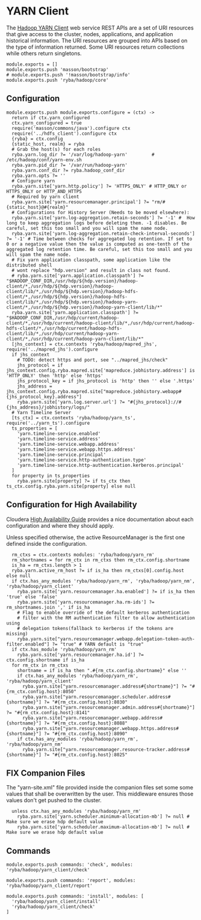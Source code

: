 
# YARN Client

The [Hadoop YARN Client](http://hadoop.apache.org/docs/current/hadoop-yarn/hadoop-yarn-site/WebServicesIntro.html) web service REST APIs are a set of URI resources that give access to the cluster, nodes, applications, and application historical information.
The URI resources are grouped into APIs based on the type of information returned. Some URI resources return collections while others return singletons.

    module.exports = []
    module.exports.push 'masson/bootstrap'
    # module.exports.push '!masson/bootstrap/info'
    module.exports.push 'ryba/hadoop/core'

## Configuration

    module.exports.push module.exports.configure = (ctx) ->
      return if ctx.yarn_configured
      ctx.yarn_configured = true
      require('masson/commons/java').configure ctx
      require('../hdfs_client').configure ctx
      {ryba} = ctx.config
      {static_host, realm} = ryba
      # Grab the host(s) for each roles
      ryba.yarn.log_dir ?= '/var/log/hadoop-yarn'         # /etc/hadoop/conf/yarn-env.sh
      ryba.yarn.pid_dir ?= '/var/run/hadoop-yarn'
      ryba.yarn.conf_dir ?= ryba.hadoop_conf_dir
      ryba.yarn.opts ?= ''
      # Configure yarn
      ryba.yarn.site['yarn.http.policy'] ?= 'HTTPS_ONLY' # HTTP_ONLY or HTTPS_ONLY or HTTP_AND_HTTPS
      # Required by yarn client
      ryba.yarn.site['yarn.resourcemanager.principal'] ?= "rm/#{static_host}@#{realm}"
      # Configurations for History Server (Needs to be moved elsewhere):
      ryba.yarn.site['yarn.log-aggregation.retain-seconds'] ?= '-1' #  How long to keep aggregation logs before deleting them. -1 disables. Be careful, set this too small and you will spam the name node.
      ryba.yarn.site['yarn.log-aggregation.retain-check-interval-seconds'] ?= '-1' # Time between checks for aggregated log retention. If set to 0 or a negative value then the value is computed as one-tenth of the aggregated log retention time. Be careful, set this too small and you will spam the name node.
      # Fix yarn application classpath, some application like the distributed shell
      # wont replace "hdp.version" and result in class not found.
      # ryba.yarn.site['yarn.application.classpath'] ?= "$HADOOP_CONF_DIR,/usr/hdp/${hdp.version}/hadoop-client/*,/usr/hdp/${hdp.version}/hadoop-client/lib/*,/usr/hdp/${hdp.version}/hadoop-hdfs-client/*,/usr/hdp/${hdp.version}/hadoop-hdfs-client/lib/*,/usr/hdp/${hdp.version}/hadoop-yarn-client/*,/usr/hdp/${hdp.version}/hadoop-yarn-client/lib/*"
      ryba.yarn.site['yarn.application.classpath'] ?= "$HADOOP_CONF_DIR,/usr/hdp/current/hadoop-client/*,/usr/hdp/current/hadoop-client/lib/*,/usr/hdp/current/hadoop-hdfs-client/*,/usr/hdp/current/hadoop-hdfs-client/lib/*,/usr/hdp/current/hadoop-yarn-client/*,/usr/hdp/current/hadoop-yarn-client/lib/*"
      [jhs_context] = ctx.contexts 'ryba/hadoop/mapred_jhs', require('../mapred_jhs').configure
      if jhs_context
        # TODO: detect https and port, see "../mapred_jhs/check"
        jhs_protocol = if jhs_context.config.ryba.mapred.site['mapreduce.jobhistory.address'] is 'HTTP_ONLY' then 'http' else 'https'
        jhs_protocol_key = if jhs_protocol is 'http' then '' else '.https'
        jhs_address = jhs_context.config.ryba.mapred.site["mapreduce.jobhistory.webapp#{jhs_protocol_key}.address"]
        ryba.yarn.site['yarn.log.server.url'] ?= "#{jhs_protocol}://#{jhs_address}/jobhistory/logs/"
      # Yarn Timeline Server
      [ts_ctx] = ctx.contexts 'ryba/hadoop/yarn_ts', require('../yarn_ts').configure
      ts_properties = [
        'yarn.timeline-service.enabled'
        'yarn.timeline-service.address'
        'yarn.timeline-service.webapp.address'
        'yarn.timeline-service.webapp.https.address'
        'yarn.timeline-service.principal'
        'yarn.timeline-service.http-authentication.type'
        'yarn.timeline-service.http-authentication.kerberos.principal'
      ]
      for property in ts_properties
        ryba.yarn.site[property] ?= if ts_ctx then ts_ctx.config.ryba.yarn.site[property] else null

## Configuration for High Availability

Cloudera [High Availability Guide][cloudera_ha] provides a nice documentation
about each configuration and where they should apply.

Unless specified otherwise, the active ResourceManager is the first one defined
inside the configuration.

      rm_ctxs = ctx.contexts modules: 'ryba/hadoop/yarn_rm'
      rm_shortnames = for rm_ctx in rm_ctxs then rm_ctx.config.shortname
      is_ha = rm_ctxs.length > 1
      ryba.yarn.active_rm_host ?= if is_ha then rm_ctxs[0].config.host else null
      if ctx.has_any_modules 'ryba/hadoop/yarn_rm', 'ryba/hadoop/yarn_nm', 'ryba/hadoop/yarn_client'
        ryba.yarn.site['yarn.resourcemanager.ha.enabled'] ?= if is_ha then 'true' else 'false'
        ryba.yarn.site['yarn.resourcemanager.ha.rm-ids'] ?= rm_shortnames.join ',' if is_ha
        # Flag to enable override of the default kerberos authentication
        # filter with the RM authentication filter to allow authentication using
        # delegation tokens(fallback to kerberos if the tokens are missing)
        ryba.yarn.site["yarn.resourcemanager.webapp.delegation-token-auth-filter.enabled"] ?= "true" # YARN default is "true"
      if ctx.has_module 'ryba/hadoop/yarn_rm'
        ryba.yarn.site['yarn.resourcemanager.ha.id'] ?= ctx.config.shortname if is_ha
      for rm_ctx in rm_ctxs
        shortname = if is_ha then ".#{rm_ctx.config.shortname}" else ''
        if ctx.has_any_modules 'ryba/hadoop/yarn_rm', 'ryba/hadoop/yarn_client'
          ryba.yarn.site["yarn.resourcemanager.address#{shortname}"] ?= "#{rm_ctx.config.host}:8050"
          ryba.yarn.site["yarn.resourcemanager.scheduler.address#{shortname}"] ?= "#{rm_ctx.config.host}:8030"
          ryba.yarn.site["yarn.resourcemanager.admin.address#{shortname}"] ?= "#{rm_ctx.config.host}:8141"
          ryba.yarn.site["yarn.resourcemanager.webapp.address#{shortname}"] ?= "#{rm_ctx.config.host}:8088"
          ryba.yarn.site["yarn.resourcemanager.webapp.https.address#{shortname}"] ?= "#{rm_ctx.config.host}:8090"
        if ctx.has_any_modules 'ryba/hadoop/yarn_rm', 'ryba/hadoop/yarn_nm'
          ryba.yarn.site["yarn.resourcemanager.resource-tracker.address#{shortname}"] ?= "#{rm_ctx.config.host}:8025"

## FIX Companion Files

The "yarn-site.xml" file provided inside the companion files set some some
values that shall be overwritten by the user. This middleware ensures those
values don't get pushed to the cluster.

      unless ctx.has_any_modules 'ryba/hadoop/yarn_rm'
        ryba.yarn.site['yarn.scheduler.minimum-allocation-mb'] ?= null # Make sure we erase hdp default value
        ryba.yarn.site['yarn.scheduler.maximum-allocation-mb'] ?= null # Make sure we erase hdp default value

## Commands

    module.exports.push commands: 'check', modules: 'ryba/hadoop/yarn_client/check'

    module.exports.push commands: 'report', modules: 'ryba/hadoop/yarn_client/report'

    module.exports.push commands: 'install', modules: [
      'ryba/hadoop/yarn_client/install'
      'ryba/hadoop/yarn_client/check'
    ]

[cloudera_ha]: http://www.cloudera.com/content/cloudera/en/documentation/cdh5/v5-1-x/CDH5-High-Availability-Guide/cdh5hag_rm_ha_config.html
